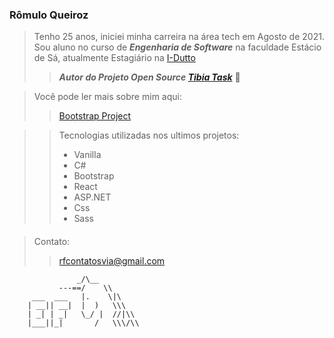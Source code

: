 ### Rômulo Queiroz
> Tenho 25 anos, iniciei minha carreira na área tech em Agosto de 2021. 
> Sou aluno no curso de ***Engenharia de Software*** na faculdade Estácio de Sá,
> atualmente Estagiário na  <a target="_blank" href="https://idutto.com.br/">I-Dutto</a>
> > ***Autor do Projeto Open Source <a target="_blank" href="https://github.com/Romulo-Queiroz/Tibia-Task">Tibia Task</a>*** :dizzy:


> Você pode ler mais sobre mim aqui: 
> 
>> <a href="https://bootstrap-profile.netlify.app/index.html" target="_blank"> Bootstrap Project</a>

>> Tecnologias utilizadas nos ultimos projetos:
>> * Vanilla
>> * C#
>> * Bootstrap
>> * React
>> * ASP.NET
>> * Css
>> * Sass

#### 
> Contato:
>> rfcontatosvia@gmail.com


                   _/\__       
               ---==/    \\      
         ___  ___   |.    \|\    
        | __|| __|  |  )   \\\   
        | _| | _|   \_/ |  //|\\ 
        |___||_|       /   \\\/\\
